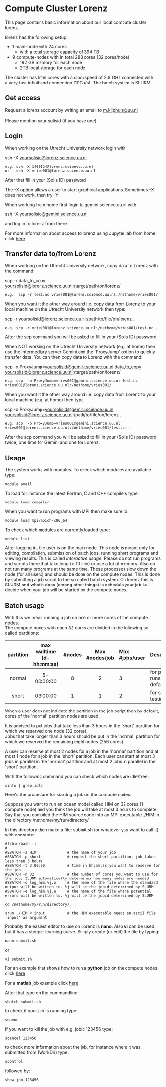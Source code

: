 # Compute Cluster Lorenz

This page contains basic information about our local compute cluster lorenz.

lorenz has the following setup:
* 1 main-node with 24 cores
  * with a total storage capacity of 394 TB
* 9 compute-nodes with in total 288 cores (32 cores/node)
  * 192 GB memory for each node 
  * 2TB local storage for each node
  
The cluster has Intel cores with a clockspeed of 2.9 GHz connected with \
a very fast infiniband connection (10Gb/s).
The batch system is SLURM.

## Get access

Request a lorenz account by writing an email to m.kliphuis@uu.nl      
         \
Please mention your solisid (if you have one)

## Login

When working on the Utrecht University network login with:

ssh -X yoursolisid@lorenz.science.uu.nl 

    e.g. ssh -X 1463124@lorenz.science.uu.nl 
    or   ssh -X vries001@lorenz.science.uu.nl
         
After that fill in your (Solis ID) password
         
The -X option allows a user to start graphical applications.
Sometimes -X does not work, then try -Y
  
When working from home first login to gemini.science.uu.nl with:

ssh -X yoursolisid@gemini.science.uu.nl

and log in to lorenz from there.
  
For more information about access to lorenz using Jupyter lab from home click [here](https://github.com/OceanParcels/UtrechtTeam/wiki/How-to-run-parcels-on-lorenz-or-gemini#jupyter-lab-on-a-compute-node)

## Transfer data to/from Lorenz

When working on the Utrecht University network, copy data to Lorenz with the command:

scp -r data_to_copy yoursolisid@lorenz.science.uu.nl:/target/path/on/lorenz/

    e.g.  scp -r test.nc vries001@lorenz.science.uu.nl:/nethome/vries001/
    
When you want it the other way around i.e. copy data from Lorenz to your local machine on the Utrecht University network then type:

scp -r yoursolisid@lorenz.science.uu.nl:/path/to/file/on/lorenz .

    e.g. scp -r vries001@lorenz.science.uu.nl:/nethome/vries001/test.nc .
    
After the scp command you will be asked to fill in your (Solis ID) password

When NOT working on the Utrecht University network (e.g. at home) then use the intermediary server Gemini and the 'ProxyJump' option to quickly transfer data. You can then copy data to Lorenz with the command:

scp  -o ProxyJump=yoursolisid@gemini.science.uu.nl data_to_copy yoursolisid@lorenz.science.uu.nl:/target/path/on/lorenz/

    e.g. scp  -o ProxyJump=vries001@gemini.science.uu.nl test.nc vries001@lorenz.science.uu.nl:/nethome/vries001/

When you want it the other way around i.e. copy data from Lorenz to your local machine (e.g. at home) then type:

scp  -o ProxyJump=yoursolisid@gemini.science.uu.nl yoursolisid@lorenz.science.uu.nl:/path/to/file/on/lorenz .

    e.g. scp  -o ProxyJump=vries001@gemini.science.uu.nl vries001@lorenz.science.uu.nl:/nethome/vries001/test.nc .
    
After the scp command you will be asked to fill in your (Solis ID) password twice, one time for Gemini and one for Lorenz.

## Usage

The system works with modules. To check which modules are available type:

    module avail

To load for instance the latest Fortran, C and C++ compilers type:

    module load compiler

When you want to run programs with MPI then make sure to

    module load mpi/mpich-x86_64 

To check which modules are currently loaded type:

    module list


After logging in, the user is on the main node. This node is meant only for editing, compilation, submission of batch jobs, running short programs and viewing results. This is called *interactive usage*. Please do not run programs and scripts there that take long (> 10 min) or use a lot of memory. 
Also do not run many programs at the same time. These processes slow down the node (for all users) and should be done on the compute nodes. This is done by submitting a job script to the so called batch system. On lorenz this is SLURM and what it does (among other things) is schedule your job i.e. decide when your job will be 
started on the compute nodes.

## Batch usage

With this we mean running a job on one or more cores of the compute nodes.  
The compute nodes with each 32 cores are divided in the following so called partitions:

| partition      | max walltime (d-hh:mm:ss) | #nodes      | Max #nodes/job  | Max #jobs/user | Description                          | 
| :------------: | :-----------------------: | :---------: | :-------------: | :------------- | :------------------------------------|
| normal         | 5-00:00:00                |     8       |        2        |        3       | for production runs (is the default) |   
| short          | 03:00:00                  |     1       |        1        |        2       | for short runs and testing/debugging |

When a user does not indicate the partition in the job script then by default, cores of the 'normal' partition nodes are used. 

It is advised to put jobs that take less than 3 hours in the 'short' partition for which we reserved one node (32 cores).
\
Jobs that take longer than 3 hours should be put in the 'normal' partition for which we reserved the remaining eight nodes (256 cores).

A user can reserve at most 2 nodes for a job in the 'normal' partition and at most 1 node for a job in the 'short’ partition. 
Each user can start at most 3 jobs in parallel in the 'normal' partition and at most 2 jobs in parallel in the 'short' partition.

With the following command you can check which nodes are idle/free:

    sinfo | grep idle 

Here's the procedure for starting a job on the compute nodes:

Suppose you want to run an ocean model called HIM on 32 cores (1 compute node) and you think the job will take
at most 3 hours to complete. Say that you compiled the HIM source code into an MPI executable  ./HIM in the directory /nethome/my/run/directory/

In this directory then make a file:  submit.sh (or whatever you want to call it) with contents:

    #!/bin/bash -l
    #
    #SBATCH -J HIM              # the name of your job   
    #SBATCH -p short            # request the short partition, job takes less than 3 hours  
    #SBATCH -t 3:00:00          # time in hh:mm:ss you want to reserve for the job
    #SBATCH -n 32               # the number of cores you want to use for the job, SLURM automatically determines how many nodes are needed
    #SBATCH -o log_him.%j.o     # the name of the file where the standard output will be written to. %j will be the jobid determined by SLURM
    #SBATCH -e log_him.%j.e     # the name of the file where potential errors will be written to. %j will be the jobid determined by SLURM
 
    cd /nethome/my/run/directory/
    
    srun ./HIM < input          # the HIM executable needs an ascii file 'input' as argument

Probably the easiest editor to use on Lorenz is **nano**. Also **vi** can be used but it has a steeper learning curve.
Simply create (or edit) the file by typing:

    nano submit.sh 

or 

    vi submit.sh 

For an example that shows how to run a **python** job on the compute nodes click [here](python_example.md)

For a **matlab** job example click [here](matlab_example.md)

After that type on the commandline:

    sbatch submit.sh

to check if your job is running type:

    squeue

If you want to kill the job with e.g. jobid 123456 type:

    scancel 123456

to check more information about the job, for instance where it was submitted from (WorkDir) type:

    scontrol

followed by:

    show job 123456   
